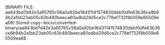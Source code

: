 [BINARY FILE: aa843bd7d42e3a95765c56a0a92be16d31141574830debf0dfe63b36ce8b94b2a1bb23ab05c62b480beeca60adbd29d5ce2c776ef732f8b059e85509ea68]
Stored copy: docs/converted-binary/aa843bd7d42e3a95765c56a0a92be16d31141574830debf0dfe63b36ce8b94b2a1bb23ab05c62b480beeca60adbd29d5ce2c776ef732f8b059e85509ea68

